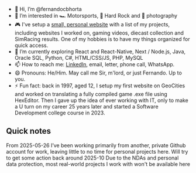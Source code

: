 - 👋 Hi, I’m @fernandocbhorta
- 👀 I’m interested in 🏎️ Motorsports, 🎸 Hard Rock and 📸 photography
- 🎮 I've setup a [small, personal website](https://horta.dev.br) with a list of my projects, including websites I worked on, gaming videos, diecast collection and SimRacing results. One of my hobbies is to have my things organized for quick access. 
- 🌱 I’m currently exploring React and React-Native, Next / Node.js, Java, Oracle SQL, Python, C#, HTML/CSS/JS, PHP, MySQL
- 📫 How to reach me: [LinkedIn](https://www.linkedin.com/in/fernandocbhorta/), email, letter, phone call, WhatsApp.
- 😄 Pronouns: He/Him. May call me Sir, m'lord, or just Fernando. Up to you.
- ⚡ Fun fact: back in 1997, aged 12, I setup my first website on GeoCities and worked on translating a fully compiled game .exe file using HexEditor. Then I gave up the idea of ever working with IT, only to make a U turn on my career 25 years later and started a Software Development college course in 2023.

## Quick notes
From 2025-05-26 I’ve been working primarily from another, private Github account for work, leaving little to no time for personal projects here. Will try to get some action back around 2025-10
Due to the NDAs and personal data protection, most real-world projects I work with won't be available here
